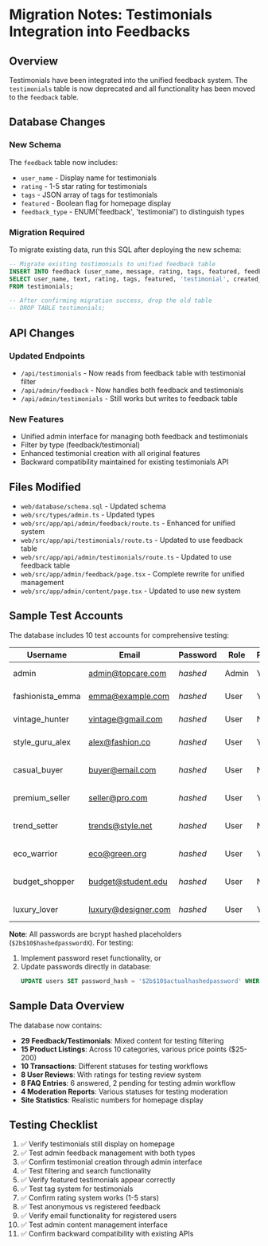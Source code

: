 # Migration Notes: Testimonials Integration into Feedbacks

## Overview
Testimonials have been integrated into the unified feedback system. The `testimonials` table is now deprecated and all functionality has been moved to the `feedback` table.

## Database Changes

### New Schema
The `feedback` table now includes:
- `user_name` - Display name for testimonials
- `rating` - 1-5 star rating for testimonials  
- `tags` - JSON array of tags for testimonials
- `featured` - Boolean flag for homepage display
- `feedback_type` - ENUM('feedback', 'testimonial') to distinguish types

### Migration Required
To migrate existing data, run this SQL after deploying the new schema:

```sql
-- Migrate existing testimonials to unified feedback table
INSERT INTO feedback (user_name, message, rating, tags, featured, feedback_type, created_at)
SELECT user_name, text, rating, tags, featured, 'testimonial', created_at 
FROM testimonials;

-- After confirming migration success, drop the old table
-- DROP TABLE testimonials;
```

## API Changes

### Updated Endpoints
- `/api/testimonials` - Now reads from feedback table with testimonial filter
- `/api/admin/feedback` - Now handles both feedback and testimonials
- `/api/admin/testimonials` - Still works but writes to feedback table

### New Features
- Unified admin interface for managing both feedback and testimonials
- Filter by type (feedback/testimonial)
- Enhanced testimonial creation with all original features
- Backward compatibility maintained for existing testimonials API

## Files Modified
- `web/database/schema.sql` - Updated schema
- `web/src/types/admin.ts` - Updated types
- `web/src/app/api/admin/feedback/route.ts` - Enhanced for unified system
- `web/src/app/api/testimonials/route.ts` - Updated to use feedback table
- `web/src/app/api/admin/testimonials/route.ts` - Updated to use feedback table
- `web/src/app/admin/feedback/page.tsx` - Complete rewrite for unified management
- `web/src/app/admin/content/page.tsx` - Updated to use new system

## Sample Test Accounts

The database includes 10 test accounts for comprehensive testing:

| Username | Email | Password | Role | Premium | Use Case |
|----------|-------|----------|------|---------|----------|
| admin | admin@topcare.com | *hashed* | Admin | Yes | Administrative testing |
| fashionista_emma | emma@example.com | *hashed* | User | Yes | Premium user features |
| vintage_hunter | vintage@gmail.com | *hashed* | User | No | Regular user, vintage focus |
| style_guru_alex | alex@fashion.co | *hashed* | User | Yes | Premium seller testing |
| casual_buyer | buyer@email.com | *hashed* | User | No | Buyer experience testing |
| premium_seller | seller@pro.com | *hashed* | User | Yes | Premium seller features |
| trend_setter | trends@style.net | *hashed* | User | No | Social features testing |
| eco_warrior | eco@green.org | *hashed* | User | Yes | Sustainability features |
| budget_shopper | budget@student.edu | *hashed* | User | No | Budget-focused testing |
| luxury_lover | luxury@designer.com | *hashed* | User | Yes | High-end market testing |

**Note**: All passwords are bcrypt hashed placeholders (`$2b$10$hashedpasswordX`). For testing:
1. Implement password reset functionality, or
2. Update passwords directly in database:
   ```sql
   UPDATE users SET password_hash = '$2b$10$actualhashedpassword' WHERE username = 'admin';
   ```

## Sample Data Overview

The database now contains:
- **29 Feedback/Testimonials**: Mixed content for testing filtering
- **15 Product Listings**: Across 10 categories, various price points ($25-200)
- **10 Transactions**: Different statuses for testing workflows
- **8 User Reviews**: With ratings for testing review system
- **8 FAQ Entries**: 6 answered, 2 pending for testing admin workflow
- **4 Moderation Reports**: Various statuses for testing moderation
- **Site Statistics**: Realistic numbers for homepage display

## Testing Checklist
1. ✅ Verify testimonials still display on homepage
2. ✅ Test admin feedback management with both types
3. ✅ Confirm testimonial creation through admin interface
4. ✅ Test filtering and search functionality
5. ✅ Verify featured testimonials appear correctly
6. ✅ Test tag system for testimonials
7. ✅ Confirm rating system works (1-5 stars)
8. ✅ Test anonymous vs registered feedback
9. ✅ Verify email functionality for registered users
10. ✅ Test admin content management interface
11. ✅ Confirm backward compatibility with existing APIs
